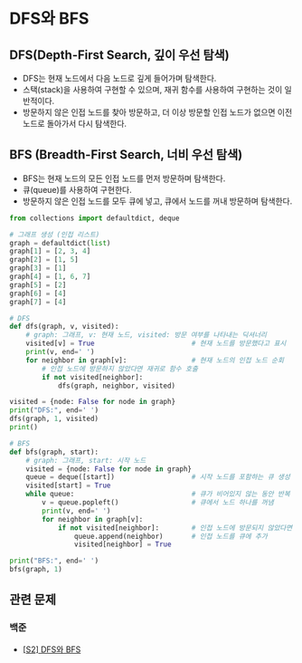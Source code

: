# DFS와 BFS

## DFS(Depth-First Search, 깊이 우선 탐색)
- DFS는 현재 노드에서 다음 노드로 깊게 들어가며 탐색한다.
- 스택(stack)을 사용하여 구현할 수 있으며, 재귀 함수를 사용하여 구현하는 것이 일반적이다.
- 방문하지 않은 인접 노드를 찾아 방문하고, 더 이상 방문할 인접 노드가 없으면 이전 노드로 돌아가서 다시 탐색한다.

## BFS (Breadth-First Search, 너비 우선 탐색)
- BFS는 현재 노드의 모든 인접 노드를 먼저 방문하며 탐색한다.
- 큐(queue)를 사용하여 구현한다.
- 방문하지 않은 인접 노드를 모두 큐에 넣고, 큐에서 노드를 꺼내 방문하며 탐색한다.

```python
from collections import defaultdict, deque

# 그래프 생성 (인접 리스트)
graph = defaultdict(list)
graph[1] = [2, 3, 4]
graph[2] = [1, 5]
graph[3] = [1]
graph[4] = [1, 6, 7]
graph[5] = [2]
graph[6] = [4]
graph[7] = [4]

# DFS
def dfs(graph, v, visited):
    # graph: 그래프, v: 현재 노드, visited: 방문 여부를 나타내는 딕셔너리
    visited[v] = True                        # 현재 노드를 방문했다고 표시
    print(v, end=' ')
    for neighbor in graph[v]:                # 현재 노드의 인접 노드 순회
        # 인접 노드에 방문하지 않았다면 재귀로 함수 호출
        if not visited[neighbor]:
            dfs(graph, neighbor, visited)

visited = {node: False for node in graph}
print("DFS:", end=' ')
dfs(graph, 1, visited)
print()

# BFS
def bfs(graph, start):
    # graph: 그래프, start: 시작 노드
    visited = {node: False for node in graph}
    queue = deque([start])                   # 시작 노드를 포함하는 큐 생성
    visited[start] = True
    while queue:                             # 큐가 비어있지 않는 동안 반복
        v = queue.popleft()                  # 큐에서 노드 하나를 꺼냄
        print(v, end=' ')
        for neighbor in graph[v]:
            if not visited[neighbor]:        # 인접 노드에 방문되지 않았다면
                queue.append(neighbor)       # 인접 노드를 큐에 추가
                visited[neighbor] = True

print("BFS:", end=' ')
bfs(graph, 1)
```

## 관련 문제
### 백준
- [[S2] DFS와 BFS](https://www.acmicpc.net/problem/1260)
